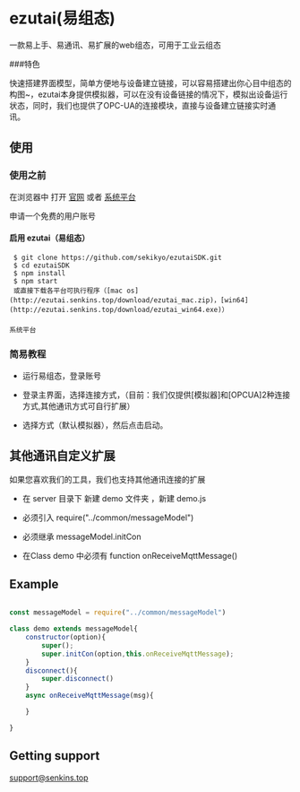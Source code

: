 ezutai(易组态)
==========

一款易上手、易通讯、易扩展的web组态，可用于工业云组态

###特色 

快速搭建界面模型，简单方便地与设备建立链接，可以容易搭建出你心目中组态的构图~，ezutai本身提供模拟器，可以在没有设备链接的情况下，模拟出设备运行状态，同时，我们也提供了OPC-UA的连接模块，直接与设备建立链接实时通讯。


## 使用

### 使用之前
     
在浏览器中 打开 [官网](http://www.senkins.top/) 或者 [系统平台](http://ezutai.senkins.top/)

申请一个免费的用户账号  
####   

#### 启用 ezutai（易组态） 

     $ git clone https://github.com/sekikyo/ezutaiSDK.git
     $ cd ezutaiSDK
     $ npm install
     $ npm start
     或直接下载各平台可执行程序（[mac os](http://ezutai.senkins.top/download/ezutai_mac.zip)，[win64](http://ezutai.senkins.top/download/ezutai_win64.exe)）
     
####
    系统平台
### 简易教程


 * 运行易组态，登录账号
 
 * 登录主界面，选择连接方式，（目前：我们仅提供[模拟器]和[OPCUA]2种连接方式,其他通讯方式可自行扩展）
 
 * 选择方式（默认模拟器），然后点击启动。 
                                  

               
## 其他通讯自定义扩展
如果您喜欢我们的工具，我们也支持其他通讯连接的扩展
 
* 在 server 目录下  新建 demo 文件夹 ，新建 demo.js 
 
* 必须引入 require("../common/messageModel")
 
* 必须继承 messageModel.initCon 


* 在Class demo 中必须有 function onReceiveMqttMessage()

## Example

```javascript

const messageModel = require("../common/messageModel")

class demo extends messageModel{
    constructor(option){
        super();
        super.initCon(option,this.onReceiveMqttMessage);
    }
    disconnect(){
        super.disconnect()
    }
    async onReceiveMqttMessage(msg){

    }

}

```

## Getting support

<support@senkins.top>

